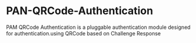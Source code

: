 # PAN-QRCode-Authentication
PAM QRCode Authentication is a pluggable authentication module designed for authentication.using QRCode based on Challenge Response
